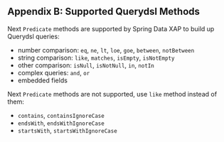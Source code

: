 ## <a name="appendix-b"/>Appendix B: Supported Querydsl Methods

Next `Predicate` methods are supported by Spring Data XAP to build up Querydsl queries:
* number comparison: `eq`, `ne`, `lt`, `loe`, `goe`, `between`, `notBetween`
* string comparison: `like`, `matches`, `isEmpty`, `isNotEmpty`
* other comparison: `isNull`, `isNotNull`, `in`, `notIn`
* complex queries: `and`, `or`
* embedded fields

Next `Predicate` methods are not supported, use `like` method instead of them:
* `contains`, `containsIgnoreCase`
* `endsWith`, `endsWithIgnoreCase`
* `startsWith`, `startsWithIgnoreCase`
